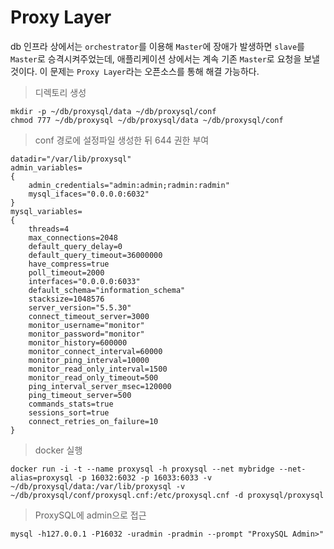 # Proxy Layer

db 인프라 상에서는 ```orchestrator```를 이용해 ```Master```에 장애가 발생하면 ```slave```를 ```Master```로 승격시켜주었는데,
애플리케이션 상에서는 계속 기존 ```Master```로 요청을 보낼 것이다. 이 문제는 ```Proxy Layer```라는 오픈소스를 통해 해결 가능하다.


> 디렉토리 생성
```
mkdir -p ~/db/proxysql/data ~/db/proxysql/conf
chmod 777 ~/db/proxysql ~/db/proxysql/data ~/db/proxysql/conf
```

> conf 경로에 설정파일 생성한 뒤 644 권한 부여
```
datadir="/var/lib/proxysql"
admin_variables=
{
    admin_credentials="admin:admin;radmin:radmin"
    mysql_ifaces="0.0.0.0:6032"
}
mysql_variables=
{
    threads=4
    max_connections=2048
    default_query_delay=0
    default_query_timeout=36000000
    have_compress=true
    poll_timeout=2000
    interfaces="0.0.0.0:6033"
    default_schema="information_schema"
    stacksize=1048576
    server_version="5.5.30"
    connect_timeout_server=3000
    monitor_username="monitor"
    monitor_password="monitor"
    monitor_history=600000
    monitor_connect_interval=60000
    monitor_ping_interval=10000
    monitor_read_only_interval=1500
    monitor_read_only_timeout=500
    ping_interval_server_msec=120000
    ping_timeout_server=500
    commands_stats=true
    sessions_sort=true
    connect_retries_on_failure=10
}
```

> docker 실행
```docker
docker run -i -t --name proxysql -h proxysql --net mybridge --net-alias=proxysql -p 16032:6032 -p 16033:6033 -v ~/db/proxysql/data:/var/lib/proxysql -v ~/db/proxysql/conf/proxysql.cnf:/etc/proxysql.cnf -d proxysql/proxysql
```

> ProxySQL에 admin으로 접근
```
mysql -h127.0.0.1 -P16032 -uradmin -pradmin --prompt "ProxySQL Admin>"
```
